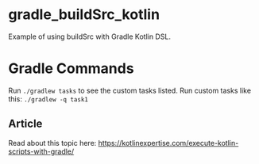 # gradle_buildSrc_kotlin

Example of using buildSrc with Gradle Kotlin DSL.

# Gradle Commands

Run `./gradlew tasks` to see the custom tasks listed.
Run custom tasks like this: `./gradlew -q task1`


## Article 

Read about this topic here: https://kotlinexpertise.com/execute-kotlin-scripts-with-gradle/